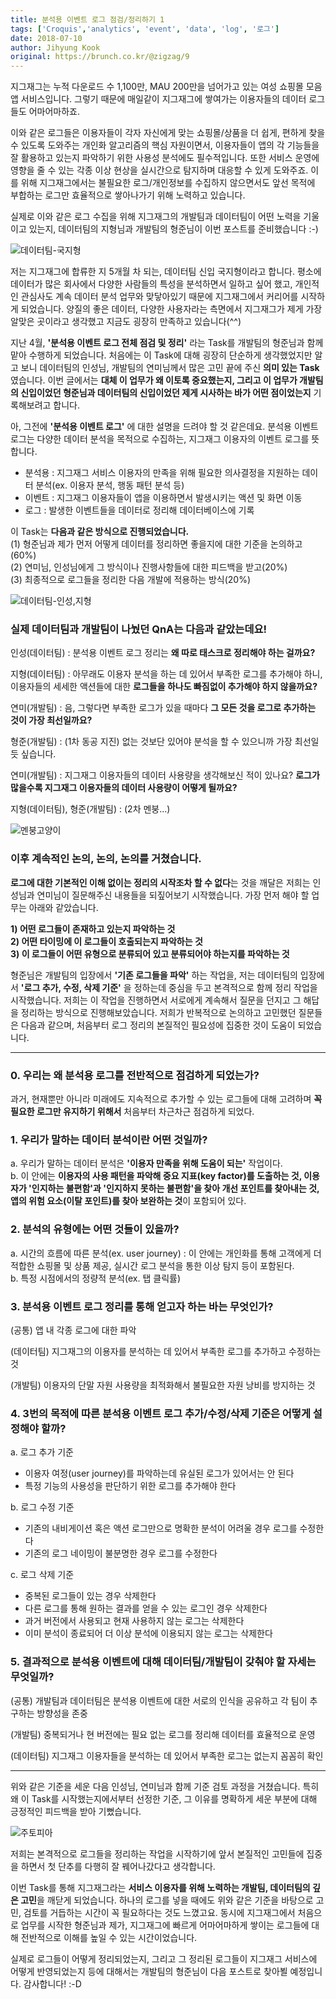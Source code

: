 ```yaml
---
title: 분석용 이벤트 로그 점검/정리하기 1
tags: ['Croquis','analytics', 'event', 'data', 'log', '로그']
date: 2018-07-10
author: Jihyung Kook
original: https://brunch.co.kr/@zigzag/9
---
```


지그재그는 누적 다운로드 수 1,100만, MAU 200만을 넘어가고 있는 여성 쇼핑몰 모음 앱 서비스입니다. 그렇기 때문에 매일같이 지그재그에 쌓여가는 이용자들의 데이터 로그들도 어마어마하죠.  

이와 같은 로그들은 이용자들이 각자 자신에게 맞는 쇼핑몰/상품을 더 쉽게, 편하게 찾을 수 있도록 도와주는 개인화 알고리즘의 핵심 자원이면서, 이용자들이 앱의 각 기능들을 잘 활용하고 있는지 파악하기 위한 사용성 분석에도 필수적입니다. 또한 서비스 운영에 영향을 줄 수 있는 각종 이상 현상을 실시간으로 탐지하며 대응할 수 있게 도와주죠. 이를 위해 지그재그에서는 불필요한 로그/개인정보를 수집하지 않으면서도 앞선 목적에 부합하는 로그만 효율적으로 쌓아나가기 위해 노력하고 있습니다.  

실제로 이와 같은 로그 수집을 위해 지그재그의 개발팀과 데이터팀이 어떤 노력을 기울이고 있는지, 데이터팀의 지형님과 개발팀의 형준님이 이번 포스트를 준비했습니다 :-)    

![데이터팀-국지형](/img/content/2018-07-10-1/2018-07-10-1-01.jpeg)

저는 지그재그에 합류한 지 5개월 차 되는, 데이터팀 신입 국지형이라고 합니다. 평소에 데이터가 많은 회사에서 다양한 사람들의 특성을 분석하면서 일하고 싶어 했고, 개인적인 관심사도 계속 데이터 분석 업무와 맞닿아있기 때문에 지그재그에서 커리어를 시작하게 되었습니다. 양질의 좋은 데이터, 다양한 사용자라는 측면에서 지그재그가 제게 가장 알맞은 곳이라고 생각했고 지금도 굉장히 만족하고 있습니다(^^)  

지난 4월, **'분석용 이벤트 로그 전체 점검 및 정리'** 라는 Task를 개발팀의 형준님과 함께 맡아 수행하게 되었습니다. 처음에는 이 Task에 대해 굉장히 단순하게 생각했었지만 알고 보니 데이터팀의 인성님, 개발팀의 연미님께서 많은 고민 끝에 주신 **의미 있는 Task**였습니다. 이번 글에서는 **대체 이 업무가 왜 이토록 중요했는지, 그리고 이 업무가 개발팀의 신입이었던 형준님과 데이터팀의 신입이었던 제게 시사하는 바가 어떤 점이었는지** 기록해보려고 합니다.  

아, 그전에 **'분석용 이벤트 로그'** 에 대한 설명을 드려야 할 것 같은데요. 분석용 이벤트 로그는 다양한 데이터 분석을 목적으로 수집하는, 지그재그 이용자의 이벤트 로그를 뜻합니다.  

- 분석용 : 지그재그 서비스 이용자의 만족을 위해 필요한 의사결정을 지원하는 데이터 분석(ex. 이용자 분석, 행동 패턴 분석 등)
- 이벤트 : 지그재그 이용자들이 앱을 이용하면서 발생시키는 액션 및 화면 이동
- 로그 : 발생한 이벤트들을 데이터로 정리해 데이터베이스에 기록


이 Task는 **다음과 같은 방식으로 진행되었습니다.**  
(1) 형준님과 제가 먼저 어떻게 데이터를 정리하면 좋을지에 대한 기준을 논의하고(60%)  
(2) 연미님, 인성님에게 그 방식이나 진행사항들에 대한 피드백을 받고(20%)  
(3) 최종적으로 로그들을 정리한 다음 개발에 적용하는 방식(20%)  

![데이터팀-인성,지형](/img/content/2018-07-10-1/2018-07-10-1-02.jpeg)

### 실제 데이터팀과 개발팀이 나눴던 QnA는 다음과 같았는데요!  

인성(데이터팀) : 분석용 이벤트 로그 정리는 **왜 따로 태스크로 정리해야 하는 걸까요?**  

지형(데이터팀) : 아무래도 이용자 분석을 하는 데 있어서 부족한 로그를 추가해야 하니, 이용자들의 세세한 액션들에 대한 **로그들을 하나도 빠짐없이 추가해야 하지 않을까요?**  

연미(개발팀) : 음, 그렇다면 부족한 로그가 있을 때마다 **그 모든 것을 로그로 추가하는 것이 가장 최선일까요?**  

형준(개발팀) : (1차 동공 지진) 없는 것보단 있어야 분석을 할 수 있으니까 가장 최선일 듯 싶습니다.  

연미(개발팀) : 지그재그 이용자들의 데이터 사용량을 생각해보신 적이 있나요? **로그가 많을수록 지그재그 이용자들의 데이터 사용량이 어떻게 될까요?**  

지형(데이터팀), 형준(개발팀) : (2차 멘붕...)  

![멘붕고양이](/img/content/2018-07-10-1/2018-07-10-1-03.jpeg)

### 이후 계속적인 논의, 논의, 논의를 거쳤습니다.  

**로그에 대한 기본적인 이해 없이는 정리의 시작조차 할 수 없다**는 것을 깨달은 저희는 인성님과 연미님이 질문해주신 내용들을 되짚어보기 시작했습니다. 가장 먼저 해야 할 업무는 아래와 같았습니다.  

**1) 어떤 로그들이 존재하고 있는지 파악하는 것**  
**2) 어떤 타이밍에 이 로그들이 호출되는지 파악하는 것**  
**3) 이 로그들이 어떤 유형으로 분류되어 있고 분류되어야 하는지를 파악하는 것**  

형준님은 개발팀의 입장에서 **'기존 로그들을 파악'** 하는 작업을, 저는 데이터팀의 입장에서 **'로그 추가, 수정, 삭제 기준'** 을 정하는데 중심을 두고 본격적으로 함께 정리 작업을 시작했습니다. 저희는 이 작업을 진행하면서 서로에게 계속해서 질문을 던지고 그 해답을 정리하는 방식으로 진행해보았습니다. 저희가 반복적으로 논의하고 고민했던 질문들은 다음과 같으며, 처음부터 로그 정리의 본질적인 필요성에 집중한 것이 도움이 되었습니다.  

---

### 0. 우리는 왜 분석용 로그를 전반적으로 점검하게 되었는가?  

과거, 현재뿐만 아니라 미래에도 지속적으로 추가할 수 있는 로그들에 대해 고려하며 **꼭 필요한 로그만 유지하기 위해서** 처음부터 차근차근 점검하게 되었다.  

### 1. 우리가 말하는 데이터 분석이란 어떤 것일까?  

a. 우리가 말하는 데이터 분석은 **'이용자 만족을 위해 도움이 되는'** 작업이다.  
b. 이 안에는 **이용자의 사용 패턴을 파악해 중요 지표(key factor)를 도출하는 것, 이용자가 '인지하는 불편함'과 '인지하지 못하는 불편함'을 찾아 개선 포인트를 찾아내는 것, 앱의 위험 요소(이탈 포인트)를 찾아 보완하는 것**이 포함되어 있다.

### 2. 분석의 유형에는 어떤 것들이 있을까?  

a. 시간의 흐름에 따른 분석(ex. user journey) : 이 안에는 개인화를 통해 고객에게 더 적합한 쇼핑몰 및 상품 제공, 실시간 로그 분석을 통한 이상 탐지 등이 포함된다.  
b. 특정 시점에서의 정량적 분석(ex. 탭 클릭률)  

### 3. 분석용 이벤트 로그 정리를 통해 얻고자 하는 바는 무엇인가?  

(공통) 앱 내 각종 로그에 대한 파악  

(데이터팀) 지그재그의 이용자를 분석하는 데 있어서 부족한 로그를 추가하고 수정하는 것  

(개발팀) 이용자의 단말 자원 사용량을 최적화해서 불필요한 자원 낭비를 방지하는 것  

### 4. 3번의 목적에 따른 분석용 이벤트 로그 추가/수정/삭제 기준은 어떻게 설정해야 할까?  

a. 로그 추가 기준  
- 이용자 여정(user journey)를 파악하는데 유실된 로그가 있어서는 안 된다  
- 특정 기능의 사용성을 판단하기 위한 로그를 추가해야 한다  

b. 로그 수정 기준  
- 기존의 내비게이션 혹은 액션 로그만으로 명확한 분석이 어려울 경우 로그를 수정한다  
- 기존의 로그 네이밍이 불분명한 경우 로그를 수정한다  

c. 로그 삭제 기준  
- 중복된 로그들이 있는 경우 삭제한다  
- 다른 로그를 통해 원하는 결과를 얻을 수 있는 로그인 경우 삭제한다  
- 과거 버전에서 사용되고 현재 사용하지 않는 로그는 삭제한다  
- 이미 분석이 종료되어 더 이상 분석에 이용되지 않는 로그는 삭제한다  

### 5. 결과적으로 분석용 이벤트에 대해 데이터팀/개발팀이 갖춰야 할 자세는 무엇일까?  

(공통) 개발팀과 데이터팀은 분석용 이벤트에 대한 서로의 인식을 공유하고 각 팀이 추구하는 방향성을 존중  

(개발팀) 중복되거나 현 버전에는 필요 없는 로그를 정리해 데이터를 효율적으로 운영  

(데이터팀) 지그재그 이용자들을 분석하는 데 있어서 부족한 로그는 없는지 꼼꼼히 확인

---

위와 같은 기준을 세운 다음 인성님, 연미님과 함께 기준 검토 과정을 거쳤습니다. 특히 왜 이 Task를 시작했는지에서부터 선정한 기준, 그 이유를 명확하게 세운 부분에 대해 긍정적인 피드백을 받아 기뻤습니다.  

![주토피아](/img/content/2018-07-10-1/2018-07-10-1-04.gif)

저희는 본격적으로 로그들을 정리하는 작업을 시작하기에 앞서 본질적인 고민들에 집중을 하면서 첫 단추를 다행히 잘 꿰어나갔다고 생각합니다.  

이번 Task를 통해 지그재그라는 **서비스 이용자를 위해 노력하는 개발팀, 데이터팀의 깊은 고민**을 깨닫게 되었습니다. 하나의 로그를 넣을 때에도 위와 같은 기준을 바탕으로 고민, 검토를 거듭하는 시간이 꼭 필요하다는 것도 느꼈고요. 동시에 지그재그에서 처음으로 업무를 시작한 형준님과 제가, 지그재그에 빠르게 어마어마하게 쌓이는 로그들에 대해 전반적으로 이해를 높일 수 있는 시간이었습니다.  

실제로 로그들이 어떻게 정리되었는지, 그리고 그 정리된 로그들이 지그재그 서비스에 어떻게 반영되었는지 등에 대해서는 개발팀의 형준님이 다음 포스트로 찾아뵐 예정입니다. 감사합니다! :-D  

